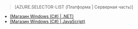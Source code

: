 ﻿> [AZURE.SELECTOR-LIST (Платформа | Серверная часть)]
- [(Магазин Windows (C#) | .NET)](../articles/mobile-services-dotnet-backend-windows-store-dotnet-aad-rbac.md)
- [(Магазин Windows (C#) | JavaScript)](../articles/mobile-services-javascript-backend-windows-store-dotnet-aad-rbac.md)

<!--HONumber=49-->